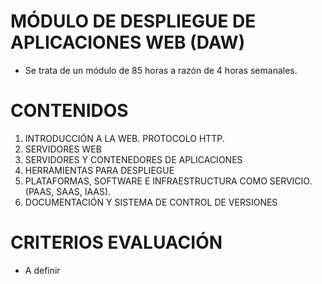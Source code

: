 # MÓDULO DE DESPLIEGUE DE APLICACIONES WEB (DAW)

- Se trata de un módulo de 85 horas a razón de 4 horas semanales.

# CONTENIDOS

1. INTRODUCCIÓN A LA WEB. PROTOCOLO HTTP. 
2. SERVIDORES WEB
3. SERVIDORES Y CONTENEDORES DE APLICACIONES
4. HERRAMIENTAS PARA DESPLIEGUE 
5. PLATAFORMAS, SOFTWARE E INFRAESTRUCTURA COMO SERVICIO. (PAAS, SAAS, IAAS). 
6. DOCUMENTACIÓN Y SISTEMA DE CONTROL DE VERSIONES

# CRITERIOS EVALUACIÓN

- A definir

